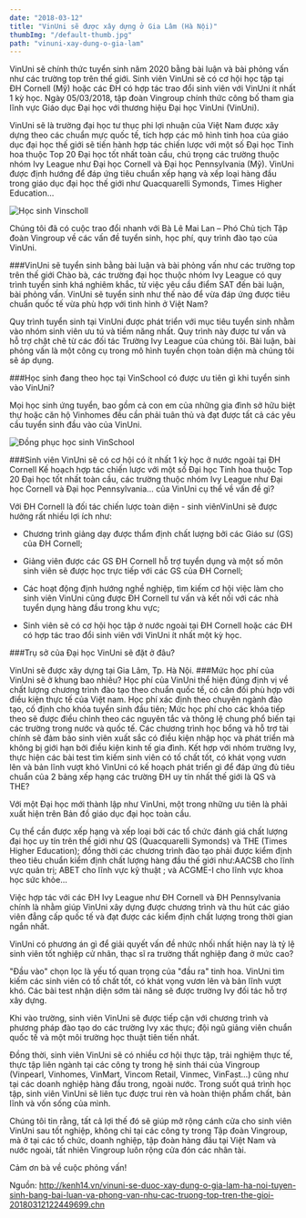 ```yaml
---
date: "2018-03-12"
title: "VinUni sẽ được xây dựng ở Gia Lâm (Hà Nội)"
thumbImg: "/default-thumb.jpg"
path: "vinuni-xay-dung-o-gia-lam"
---
```

VinUni sẽ chính thức tuyển sinh năm 2020 bằng bài luận và bài phỏng vấn như các trường top trên thế giới. Sinh viên VinUni sẽ có cơ hội học tập tại ĐH Cornell (Mỹ) hoặc các ĐH có hợp tác trao đổi sinh viên với VinUni ít nhất 1 kỳ học.
Ngày 05/03/2018, tập đoàn Vingroup chính thức công bố tham gia lĩnh vực Giáo dục Đại học với thương hiệu Đại học VinUni (VinUni).

VinUni sẽ là trường đại học tư thục phi lợi nhuận của Việt Nam được xây dựng theo các chuẩn mực quốc tế, tích hợp các mô hình tinh hoa của giáo dục đại học thế giới sẽ tiến hành hợp tác chiến lược với một số Đại học Tinh hoa thuộc Top 20 Đại học tốt nhất toàn cầu, chú trọng các trường thuộc nhóm Ivy League như Đại học Cornell và Đại học Pennsylvania (Mỹ). VinUni được định hướng để đáp ứng tiêu chuẩn xếp hạng và xếp loại hàng đầu trong giáo dục đại học thế giới như Quacquarelli Symonds, Times Higher Education…

![Học sinh Vinscholl](https://kenh14cdn.com/2018/3/12/vinschool-16-1473328924482-15208315849471763184314.jpg)

Chúng tôi đã có cuộc trao đổi nhanh với Bà Lê Mai Lan – Phó Chủ tịch Tập đoàn Vingroup về các vấn đề tuyển sinh, học phí, quy trình đào tạo của VinUni.

###VinUni sẽ tuyển sinh bằng bài luận và bài phỏng vấn như các trường top trên thế giới
Chào bà, các trường đại học thuộc nhóm Ivy League có quy trình tuyển sinh khá nghiêm khắc, từ việc yêu cầu điểm SAT đến bài luận, bài phỏng vấn. VinUni sẽ tuyển sinh như thế nào để vừa đáp ứng được tiêu chuẩn quốc tế vừa phù hợp với tình hình ở Việt Nam?

Quy trình tuyển sinh tại VinUni được phát triển với mục tiêu tuyển sinh nhằm vào nhóm sinh viên ưu tú và tiềm năng nhất. Quy trình này được tư vấn và hỗ trợ chặt chẽ từ các đối tác Trường Ivy League của chúng tôi. Bài luận, bài phỏng vấn là một công cụ trong mô hình tuyển chọn toàn diện mà chúng tôi sẽ áp dụng.

###Học sinh đang theo học tại VinSchool có được ưu tiên gì khi tuyển sinh vào VinUni?

Mọi học sinh ứng tuyển, bao gồm cả con em của những gia đình sở hữu biệt thự hoặc căn hộ Vinhomes đều cần phải tuân thủ và đạt được tất cả các yêu cầu tuyển sinh đầu vào của VinUni.

![Đồng phục học sinh VinSchool](https://kenh14cdn.com/2018/3/12/vinschool-giang-vo-gallery-1520831361212275008595.jpg)

###Sinh viên VinUni sẽ có cơ hội có ít nhất 1 kỳ học ở nước ngoài tại ĐH Cornell
Kế hoạch hợp tác chiến lược với một số Đại học Tinh hoa thuộc Top 20 Đại học tốt nhất toàn cầu, các trường thuộc nhóm Ivy League như Đại học Cornell và Đại học Pennsylvania… của VinUni cụ thể về vấn đề gì?

Với ĐH Cornell là đối tác chiến lược toàn diện - sinh viênVinUni sẽ được hưởng rất nhiều lợi ích như:

- Chương trình giảng dạy được thẩm định chất lượng bởi các Giáo sư (GS) của ĐH Cornell;

- Giảng viên được các GS ĐH Cornell hỗ trợ tuyển dụng và một số môn sinh viên sẽ được học trực tiếp với các GS của ĐH Cornell;

- Các hoạt động định hướng nghề nghiệp, tìm kiếm cơ hội việc làm cho sinh viên VinUni cũng được ĐH Cornell tư vấn và kết nối với các nhà tuyển dụng hàng đầu trong khu vực;

- Sinh viên sẽ có cơ hội học tập ở nước ngoài tại ĐH Cornell hoặc các ĐH có hợp tác trao đổi sinh viên với VinUni ít nhất một kỳ học.

###Trụ sở của Đại học VinUni sẽ đặt ở đâu?

VinUni sẽ được xây dựng tại Gia Lâm, Tp. Hà Nội.
###Mức học phí của VinUni sẽ ở khung bao nhiêu?
Học phí của VinUni thể hiện đúng định vị về chất lượng chương trình đào tạo theo chuẩn quốc tế, có cân đối phù hợp với điều kiện thực tế của Việt nam.
Học phí xác định theo chuyên ngành đào tạo, cố định cho khóa tuyển sinh đầu tiên; Mức học phí cho các khóa tiếp theo sẽ được điều chỉnh theo các nguyên tắc và thông lệ chung phổ biến tại các trường trong nước và quốc tế.
Các chương trình học bổng và hỗ trợ tài chính sẽ đảm bảo sinh viên xuất sắc có điều kiện nhập học và phát triển mà không bị giới hạn bởi điều kiện kinh tế gia đình.
Kết hợp với nhóm trường Ivy, thực hiện các bài test tìm kiếm sinh viên có tố chất tốt, có khát vọng vươn lên và bản lĩnh vượt khó
VinUni có kế hoạch phát triển gì để đáp ứng đủ tiêu chuẩn của 2 bảng xếp hạng các trường ĐH uy tín nhất thế giới là QS và THE?

Với một Đại học mới thành lập như VinUni, một trong những ưu tiên là phải xuất hiện trên Bản đồ giáo dục đại học toàn cầu.

Cụ thể cần được xếp hạng và xếp loại bởi các tổ chức đánh giá chất lượng đại học uy tín trên thế giới như QS (Quacquarelli Symonds) và THE (Times Higher Education); đồng thời các chương trình đào tạo phải được kiểm định theo tiêu chuẩn kiểm định chất lượng hàng đầu thế giới như:AACSB cho lĩnh vực quản trị; ABET cho lĩnh vực kỹ thuật ; và ACGME-I cho lĩnh vực khoa học sức khỏe…

Việc hợp tác với các ĐH Ivy League như ĐH Cornell và ĐH Pennsylvania chính là nhằm giúp VinUni xây dựng được chương trình và thu hút các giáo viên đẳng cấp quốc tế và đạt được các kiểm định chất lượng trong thời gian ngắn nhất.

VinUni có phương án gì để giải quyết vấn đề nhức nhối nhất hiện nay là tỷ lệ sinh viên tốt nghiệp cử nhân, thạc sĩ ra trường thất nghiệp đang ở mức cao?

"Đầu vào" chọn lọc là yếu tố quan trọng của "đầu ra" tinh hoa. VinUni tìm kiếm các sinh viên có tố chất tốt, có khát vọng vươn lên và bản lĩnh vượt khó. Các bài test nhận diện sớm tài năng sẽ được trường Ivy đối tác hỗ trợ xây dựng.

Khi vào trường, sinh viên VinUni sẽ được tiếp cận với chương trình và phương pháp đào tạo do các trường Ivy xác thực; đội ngũ giảng viên chuẩn quốc tế và một môi trường học thuật tiên tiến nhất.

Đồng thời, sinh viên VinUni sẽ có nhiều cơ hội thực tập, trải nghiệm thực tế, thực tập liên ngành tại các công ty trong hệ sinh thái của Vingroup (Vinpearl, Vinhomes, VinMart, Vincom Retail, Vinmec, VinFast…) cũng như tại các doanh nghiệp hàng đầu trong, ngoài nước. Trong suốt quá trình học tập, sinh viên VinUni sẽ liên tục được trui rèn và hoàn thiện phẩm chất, bản lĩnh và vốn sống của mình.

Chúng tôi tin rằng, tất cả lợi thế đó sẽ giúp mở rộng cánh cửa cho sinh viên VinUni sau tốt nghiệp, không chỉ tại các công ty trong Tập đoàn Vingroup, mà ở tại các tổ chức, doanh nghiệp, tập đoàn hàng đầu tại Việt Nam và nước ngoài, tất nhiên Vingroup luôn rộng cửa đón các nhân tài.

Cảm ơn bà về cuộc phỏng vấn!

Nguồn: http://kenh14.vn/vinuni-se-duoc-xay-dung-o-gia-lam-ha-noi-tuyen-sinh-bang-bai-luan-va-phong-van-nhu-cac-truong-top-tren-the-gioi-20180312122449699.chn
